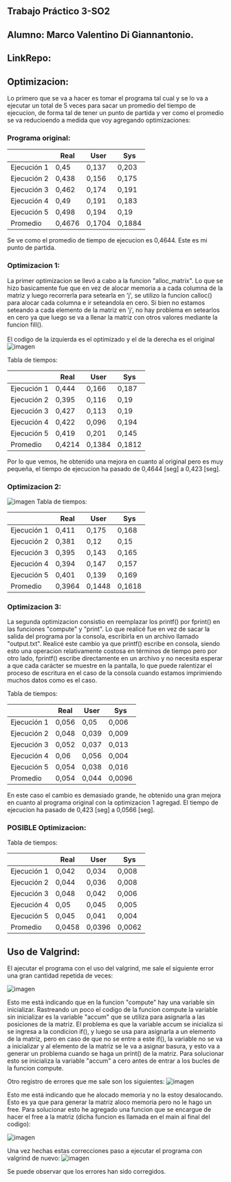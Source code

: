 ## Trabajo Práctico 3-SO2

## Alumno: Marco Valentino Di Giannantonio.
## LinkRepo: 

## Optimizacion: 
Lo primero que se va a hacer es tomar el programa tal cual y se lo va a ejecutar un total de 5 veces para sacar un promedio del tiempo de ejecucion, de forma tal de tener un punto de partida y ver como el promedio se va reducioendo a medida que voy agregando optimizaciones:<br>

### Programa original:

|            | Real   | User   | Sys    |
|------------|--------|--------|--------|
| Ejecución 1| 0,45   | 0,137  | 0,203  |
| Ejecución 2| 0,438  | 0,156  | 0,175  |
| Ejecución 3| 0,462  | 0,174  | 0,191  |
| Ejecución 4| 0,49   | 0,191  | 0,183  |
| Ejecución 5| 0,498  | 0,194  | 0,19   |
| Promedio   | 0,4676 | 0,1704 | 0,1884 |


Se ve como el promedio de tiempo de ejecucion es 0,4644. Este es mi punto de partida.<br>

### Optimizacion 1:
La primer optimizacion se llevó a cabo a la funcion "alloc_matrix". Lo que se hizo basicamente fue que en vez de alocar memoria a a cada columna de la matriz y luego recorrerla para setearla en 'j', se utilizo la funcion calloc() para alocar cada columna e ir seteandola en cero. Si bien no estamos seteando a cada elemento de la matriz en 'j', no hay problema en setearlos en cero ya que luego se va a llenar la matriz con otros valores mediante la funcion fill().<br><br> 
El codigo de la izquierda es el optimizado y el de la derecha es el original
![imagen](https://user-images.githubusercontent.com/88598932/234174699-8569313c-b94e-4fe3-a273-b13010a4760b.png)

Tabla de tiempos:

|            | Real   | User   | Sys    |
|------------|--------|--------|--------|
| Ejecución 1| 0,444  | 0,166  | 0,187  |
| Ejecución 2| 0,395  | 0,116  | 0,19   |
| Ejecución 3| 0,427  | 0,113  | 0,19   |
| Ejecución 4| 0,422  | 0,096  | 0,194  |
| Ejecución 5| 0,419  | 0,201  | 0,145  |
| Promedio   | 0,4214 | 0,1384 | 0,1812 |


Por lo que vemos, he obtenido una mejora en cuanto al original pero es muy pequeña, el tiempo de ejecucion ha pasado de 0,4644 [seg] a 0,423 [seg].
### Optimizacion 2:
![imagen](https://user-images.githubusercontent.com/88598932/234175762-c3a4be7b-631e-4336-90fe-cb88eeeb22d3.png)
Tabla de tiempos:

|            | Real   | User   | Sys    |
|------------|--------|--------|--------|
| Ejecución 1| 0,411  | 0,175  | 0,168  |
| Ejecución 2| 0,381  | 0,12   | 0,15   |
| Ejecución 3| 0,395  | 0,143  | 0,165  |
| Ejecución 4| 0,394  | 0,147  | 0,157  |
| Ejecución 5| 0,401  | 0,139  | 0,169  |
| Promedio   | 0,3964 | 0,1448 | 0,1618 |

### Optimizacion 3:
La segunda optimizacion consistio en reemplazar los printf() por fprint() en las funciones "compute" y "print". Lo que realicé fue en vez de sacar la salida del programa por la consola, escribirla en un archivo llamado "output.txt". Realicé este cambio ya que printf() escribe en consola, siendo esto una operacion relativamente costosa en términos de tiempo pero por otro lado, fprintf() escribe directamente en un archivo y no necesita esperar a que cada carácter se muestre en la pantalla, lo que puede ralentizar el proceso de escritura en el caso de la consola cuando estamos imprimiendo muchos datos como es el caso.

Tabla de tiempos:

|            | Real   | User   | Sys    |
|------------|--------|--------|--------|
| Ejecución 1| 0,056  | 0,05   | 0,006  |
| Ejecución 2| 0,048  | 0,039  | 0,009  |
| Ejecución 3| 0,052  | 0,037  | 0,013  |
| Ejecución 4| 0,06   | 0,056  | 0,004  |
| Ejecución 5| 0,054  | 0,038  | 0,016  |
| Promedio   | 0,054  | 0,044  | 0,0096 |


En este caso el cambio es demasiado grande, he obtenido una gran mejora en cuanto al programa original con la optimizacion 1 agregad. El tiempo de ejecucion ha pasado de 0,423 [seg] a 0,0566 [seg].

### POSIBLE Optimizacion:

Tabla de tiempos:

|            | Real   | User   | Sys    |
|------------|--------|--------|--------|
| Ejecución 1| 0,042  | 0,034  | 0,008  |
| Ejecución 2| 0,044  | 0,036  | 0,008  |
| Ejecución 3| 0,048  | 0,042  | 0,006  |
| Ejecución 4| 0,05   | 0,045  | 0,005  |
| Ejecución 5| 0,045  | 0,041  | 0,004  |
| Promedio   | 0,0458 | 0,0396 | 0,0062 |

## Uso de Valgrind:
El ajecutar el programa con el uso del valgrind, me sale el siguiente error una gran cantidad repetida de veces:

![imagen](https://user-images.githubusercontent.com/88598932/233872626-b38d78ff-aaff-4ff3-ba00-70cf68f87ccc.png)

Esto me está indicando que en la funcion "compute" hay una variable sin inicializar. Rastreando un poco el codigo de la funcion compute la variable sin inicializar es la variable "accum" que se utiliza para asignarla a las posiciones de la matriz. El problema es que la variable accum se inicializa si se ingresa a la condicion if(), y luego se usa para asignarla a un elemento de la matriz, pero en caso de que no se entre a este if(), la variable no se va a inicializar y al elemento de la matriz se le va a asignar basura, y esto va a generar un problema cuando se haga un print() de la matriz. Para solucionar esto se inicializa la variable "accum" a cero antes de entrar a los bucles de la funcion compute.

Otro registro de errores que me sale son los siguientes:
![imagen](https://user-images.githubusercontent.com/88598932/233872771-9da63519-a161-4b17-888a-4452fbe04fde.png)

Esto me está indicando que he alocado memoria y no la estoy desalocando. Esto es ya que para generar la matriz aloco memoria pero no le hago un free. Para solucionar esto he agregado una funcion que se encargue de hacer el free a la matriz (dicha funcion es llamada en el main al final del codigo):

![imagen](https://user-images.githubusercontent.com/88598932/233873901-92fd9c71-4e76-4aa9-abc4-61ed2caea239.png)

Una vez hechas estas correcciones paso a ejecutar el programa con valgrind de nuevo:
![imagen](https://user-images.githubusercontent.com/88598932/233874185-175693cb-e2cf-491a-89b9-809b7bb9443e.png)

Se puede observar que los errores han sido corregidos.




